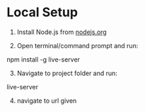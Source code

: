 # Local Setup

1. Install Node.js from [nodejs.org](https://nodejs.org)

2. Open terminal/command prompt and run:

npm install -g live-server


3. Navigate to project folder and run:

live-server

4. navigate to url given